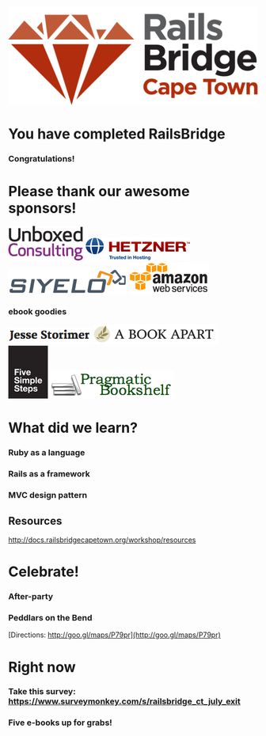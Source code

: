 <!SLIDE centereverything bullets>
![Railsbridge](img/rails-bridge-cape-town-logo-large.png)

<!SLIDE bullets incremental>
# You have completed RailsBridge
### Congratulations!

<!SLIDE bullets>
# Please thank our awesome sponsors!

![Unboxed](img/unboxed-logo.png)
![Hetzner](img/hetzner-logo.png)
![Siyelo](img/siyelo-logo.png)
![Amazon](img/aws-logo.png)

### ebook goodies

![Jesse Storimer](img/jesse-logo.png)
![ABookApart](img/aba-logo.png)
![Five Simple Steps](img/fss-logo.jpg)
![PragProg](img/pragprog-logo.png)

<!SLIDE bullets>
# What did we learn?
### Ruby as a language
### Rails as a framework
### MVC design pattern

## Resources

http://docs.railsbridgecapetown.org/workshop/resources

<!SLIDE bullets>
# Celebrate!
### After-party
### Peddlars on the Bend
[Directions: http://goo.gl/maps/P79pr](http://goo.gl/maps/P79pr)

<!SLIDE bullets>
# Right now
### Take this survey: https://www.surveymonkey.com/s/railsbridge_ct_july_exit
### Five e-books up for grabs!
